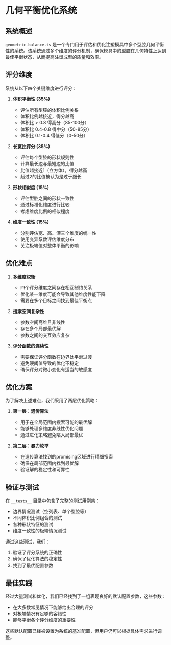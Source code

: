 # 几何平衡优化系统

## 系统概述

`geometric-balance.ts` 是一个专门用于评估和优化注塑模具中多个型腔几何平衡性的系统。该系统通过多个维度的评分机制，确保模具中的型腔在几何特性上达到最佳平衡状态，从而提高注塑成型的质量和效率。

## 评分维度

系统从以下四个关键维度进行评分：

1. **体积平衡性 (35%)**
   - 评估所有型腔的体积比例关系
   - 体积比例越接近，得分越高
   - 体积比 > 0.8 得高分（85-100分）
   - 体积比 0.4-0.8 得中分（50-85分）
   - 体积比 0.1-0.4 得低分（0-50分）

2. **长宽比评分 (35%)**
   - 评估每个型腔的形状规则性
   - 计算最长边与最短边的比值
   - 比值越接近1（立方体），得分越高
   - 超过2的比值被认为是过于细长

3. **形状相似度 (15%)**
   - 评估型腔之间的形状一致性
   - 通过标准化维度进行比较
   - 考虑维度比例的相似程度

4. **维度一致性 (15%)**
   - 分别评估宽、高、深三个维度的统一性
   - 使用变异系数评估维度分布
   - 关注极端值对整体平衡的影响

## 优化难点

1. **多维度权衡**
   - 四个评分维度之间存在相互制约关系
   - 优化某一维度可能会导致其他维度性能下降
   - 需要在多个目标之间找到最佳平衡点

2. **搜索空间复杂性**
   - 参数空间高维且非线性
   - 存在多个局部最优解
   - 参数之间的交互效应复杂

3. **评分函数的连续性**
   - 需要保证评分函数在边界处平滑过渡
   - 避免硬阈值导致的优化不稳定
   - 确保评分对微小变化有适当的敏感度

## 优化方案

为了解决上述难点，我们采用了两层优化策略：

1. **第一层：遗传算法**
   - 用于在全局范围内搜索可能的最优解
   - 能够处理多维度非线性优化问题
   - 通过进化策略避免陷入局部最优

2. **第二层：暴力枚举**
   - 在遗传算法找到的promising区域进行精细搜索
   - 确保在局部范围内找到最优解
   - 验证解的稳定性和可靠性

## 验证与测试

在 `__tests__` 目录中包含了完整的测试用例集：
- 边界情况测试（空列表、单个型腔等）
- 不同体积比例组合的测试
- 各种形状特征的测试
- 维度一致性的极端情况测试

通过这些测试，我们：
1. 验证了评分系统的正确性
2. 确保了优化算法的稳定性
3. 找到了最优配置参数

## 最佳实践

经过大量测试和优化，我们已经找到了一组表现良好的默认配置参数，这些参数：
- 在大多数常见情况下能够给出合理的评分
- 对极端情况有足够的容错性
- 能够平衡各个评分维度的重要性

这些默认配置已经被设置为系统的基准配置，但用户仍可以根据具体需求进行调整。
